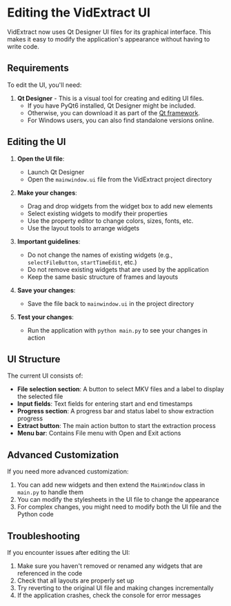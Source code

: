 # Editing the VidExtract UI

VidExtract now uses Qt Designer UI files for its graphical interface. This makes it easy to modify the application's appearance without having to write code.

## Requirements

To edit the UI, you'll need:

1. **Qt Designer** - This is a visual tool for creating and editing UI files.
   - If you have PyQt6 installed, Qt Designer might be included.
   - Otherwise, you can download it as part of the [Qt framework](https://www.qt.io/download).
   - For Windows users, you can also find standalone versions online.

## Editing the UI

1. **Open the UI file**:
   - Launch Qt Designer
   - Open the `mainwindow.ui` file from the VidExtract project directory
   
2. **Make your changes**:
   - Drag and drop widgets from the widget box to add new elements
   - Select existing widgets to modify their properties
   - Use the property editor to change colors, sizes, fonts, etc.
   - Use the layout tools to arrange widgets
   
3. **Important guidelines**:
   - Do not change the names of existing widgets (e.g., `selectFileButton`, `startTimeEdit`, etc.)
   - Do not remove existing widgets that are used by the application
   - Keep the same basic structure of frames and layouts
   
4. **Save your changes**:
   - Save the file back to `mainwindow.ui` in the project directory
   
5. **Test your changes**:
   - Run the application with `python main.py` to see your changes in action

## UI Structure

The current UI consists of:

- **File selection section**: A button to select MKV files and a label to display the selected file
- **Input fields**: Text fields for entering start and end timestamps
- **Progress section**: A progress bar and status label to show extraction progress
- **Extract button**: The main action button to start the extraction process
- **Menu bar**: Contains File menu with Open and Exit actions

## Advanced Customization

If you need more advanced customization:

1. You can add new widgets and then extend the `MainWindow` class in `main.py` to handle them
2. You can modify the stylesheets in the UI file to change the appearance
3. For complex changes, you might need to modify both the UI file and the Python code

## Troubleshooting

If you encounter issues after editing the UI:

1. Make sure you haven't removed or renamed any widgets that are referenced in the code
2. Check that all layouts are properly set up
3. Try reverting to the original UI file and making changes incrementally
4. If the application crashes, check the console for error messages